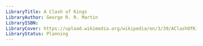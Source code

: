 ```yaml
---
LibraryTitle: A Clash of Kings
LibraryAuthor: George R. R. Martin
LibraryISBN: 
LibraryCover: https://upload.wikimedia.org/wikipedia/en/3/39/AClashOfKings.jpg
LibraryStatus: Planning
---
```


